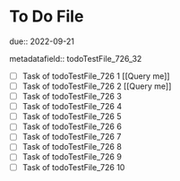# To Do File

due:: 2022-09-21

metadatafield:: todoTestFile_726_32

- [ ] Task of todoTestFile_726 1 [[Query me]]
- [ ] Task of todoTestFile_726 2 [[Query me]]
- [ ] Task of todoTestFile_726 3
- [ ] Task of todoTestFile_726 4
- [ ] Task of todoTestFile_726 5
- [ ] Task of todoTestFile_726 6
- [ ] Task of todoTestFile_726 7
- [ ] Task of todoTestFile_726 8
- [ ] Task of todoTestFile_726 9
- [ ] Task of todoTestFile_726 10